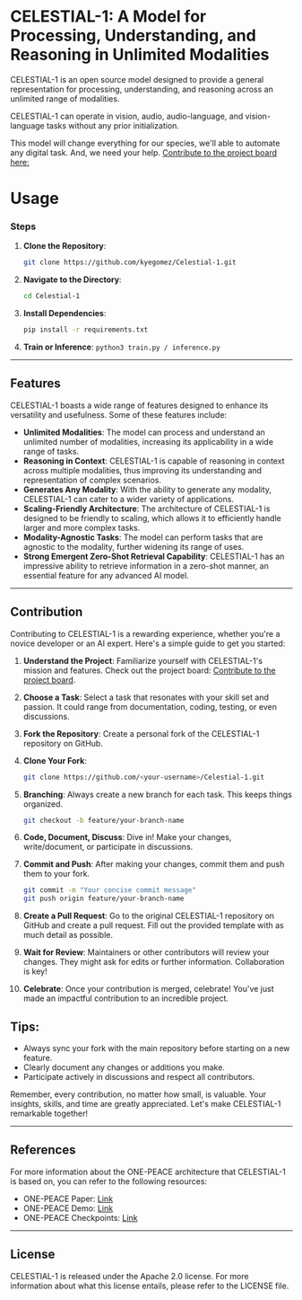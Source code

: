 # CELESTIAL-1: A Model for Processing, Understanding, and Reasoning in Unlimited Modalities

CELESTIAL-1 is an open source model designed to provide a general representation for processing, understanding, and reasoning across an unlimited range of modalities.

CELESTIAL-1 can operate in vision, audio, audio-language, and vision-language tasks without any prior initialization.

This model will change everything for our species, we'll able to automate any digital task. And, we need your help. [Contribute to the project board here:](https://github.com/users/kyegomez/projects/6/views/2)


# Usage

### Steps

1. **Clone the Repository**:
   ```bash
   git clone https://github.com/kyegomez/Celestial-1.git
   ```

2. **Navigate to the Directory**:
   ```bash
   cd Celestial-1
   ```

3. **Install Dependencies**:
   ```bash
   pip install -r requirements.txt
   ```

4. **Train or Inference**:
    ```python3 train.py / inference.py```

---

## Features

CELESTIAL-1 boasts a wide range of features designed to enhance its versatility and usefulness. Some of these features include:

* **Unlimited Modalities**: The model can process and understand an unlimited number of modalities, increasing its applicability in a wide range of tasks.
* **Reasoning in Context**: CELESTIAL-1 is capable of reasoning in context across multiple modalities, thus improving its understanding and representation of complex scenarios.
* **Generates Any Modality**: With the ability to generate any modality, CELESTIAL-1 can cater to a wider variety of applications.
* **Scaling-Friendly Architecture**: The architecture of CELESTIAL-1 is designed to be friendly to scaling, which allows it to efficiently handle larger and more complex tasks.
* **Modality-Agnostic Tasks**: The model can perform tasks that are agnostic to the modality, further widening its range of uses.
* **Strong Emergent Zero-Shot Retrieval Capability**: CELESTIAL-1 has an impressive ability to retrieve information in a zero-shot manner, an essential feature for any advanced AI model.

---

## Contribution

Contributing to CELESTIAL-1 is a rewarding experience, whether you're a novice developer or an AI expert. Here's a simple guide to get you started:

1. **Understand the Project**: 
   Familiarize yourself with CELESTIAL-1's mission and features. Check out the project board: [Contribute to the project board](https://github.com/users/kyegomez/projects/6/views/2).

2. **Choose a Task**:
   Select a task that resonates with your skill set and passion. It could range from documentation, coding, testing, or even discussions.

3. **Fork the Repository**:
   Create a personal fork of the CELESTIAL-1 repository on GitHub.

4. **Clone Your Fork**:
   ```bash
   git clone https://github.com/<your-username>/Celestial-1.git
   ```

5. **Branching**:
   Always create a new branch for each task. This keeps things organized.
   ```bash
   git checkout -b feature/your-branch-name
   ```

6. **Code, Document, Discuss**:
   Dive in! Make your changes, write/document, or participate in discussions. 

7. **Commit and Push**:
   After making your changes, commit them and push them to your fork.
   ```bash
   git commit -m "Your concise commit message"
   git push origin feature/your-branch-name
   ```

8. **Create a Pull Request**:
   Go to the original CELESTIAL-1 repository on GitHub and create a pull request. Fill out the provided template with as much detail as possible.

9. **Wait for Review**:
   Maintainers or other contributors will review your changes. They might ask for edits or further information. Collaboration is key!

10. **Celebrate**:
   Once your contribution is merged, celebrate! You've just made an impactful contribution to an incredible project.

## Tips:
- Always sync your fork with the main repository before starting on a new feature.
- Clearly document any changes or additions you make.
- Participate actively in discussions and respect all contributors.

Remember, every contribution, no matter how small, is valuable. Your insights, skills, and time are greatly appreciated. Let's make CELESTIAL-1 remarkable together!

---

## References

For more information about the ONE-PEACE architecture that CELESTIAL-1 is based on, you can refer to the following resources:

* ONE-PEACE Paper: [Link](#)
* ONE-PEACE Demo: [Link](#)
* ONE-PEACE Checkpoints: [Link](#)

-------

## License

CELESTIAL-1 is released under the Apache 2.0 license. For more information about what this license entails, please refer to the LICENSE file.
